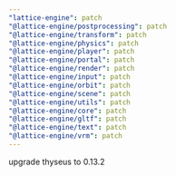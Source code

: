 ```yaml
---
"lattice-engine": patch
"@lattice-engine/postprocessing": patch
"@lattice-engine/transform": patch
"@lattice-engine/physics": patch
"@lattice-engine/player": patch
"@lattice-engine/portal": patch
"@lattice-engine/render": patch
"@lattice-engine/input": patch
"@lattice-engine/orbit": patch
"@lattice-engine/scene": patch
"@lattice-engine/utils": patch
"@lattice-engine/core": patch
"@lattice-engine/gltf": patch
"@lattice-engine/text": patch
"@lattice-engine/vrm": patch
---
```


upgrade thyseus to 0.13.2
